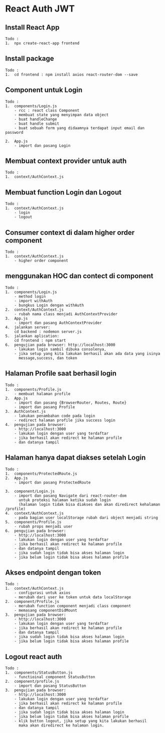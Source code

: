 # React Auth JWT

## Install React App

    Todo :
    1.  npx create-react-app frontend

## Install package

    Todo :
    1.  cd frontend : npm install axios react-router-dom --save

## Component untuk Login

    Todo :
    1.  components/Login.js
        - rcc : react class Component
        - membuat state yang menyimpan data object
        - buat handleChange
        - buat handle submit
        - buat sebuah form yang didaamnya terdapat input email dan password

    2.  App.js
        - import dan pasang Login

## Membuat context provider untuk auth

    Todo :
    1.  context/AuthContext.js

## Membuat function Login dan Logout

    Todo :
    1.  context/AuthContext.js
        - login
        - logout

## Consumer context di dalam higher order component

    Todo :
    1.  context/AuthContext.js
        - higher order component

## menggunakan HOC dan contect di component

    Todo :
    1.  components/Login.js
        - method login
        - import withAuth
        - bungkus Login dengan withAuth
    2.  context/AuthContext.js
        - rubah nama class menjadi AuthContextProvider
    3.  App.js
        - import dan pasang AuthContextProvider
    4.  jalankan server:
        cd backend : nodemon server.js
    5.  jalankan aplication:
        cd frontend : npm start
    6.  pengujian pada browser: http://localhost:3000
        - lakukan login sambil dibuka consolenya,
        - jika setup yang kita lakukan berhasil akan ada data yang isinya
          message,success, dan token

## Halaman Profile saat berhasil login

    Todo :
    1.  components/Profile.js
        - membuat halaman profile
    2.  App.js
        - import dan pasang {BrowserRouter, Routes, Route}
        - import dan pasang Profile
    3.  AuthContext.js
        - lakukan penambahan code pada login
        - redirect halaman profile jika success login
    4.  pengujian pada browser:
        - http://localhost:3000
        - lakukan login dengan user yang terdaftar
        - jika berhasil akan redirect ke halaman profile
        - dan datanya tampil

## Halaman hanya dapat diakses setelah Login

    Todo :
    1.  components/ProtectedRoute.js
    2.  App.js
        - import dan pasang ProtectedRoute

    3.  component/Login.js
        - import dan pasang Navigate dari react-router-dom
          untuk proteksi halaman ketika sudah login
          (halaman login tidak bisa diakses dan akan diredirect kehalaman /profile)
    4.  context/AuthContext.js
        - pada bagian user localStorage rubah dari object menjadi string
    5.  components/Profile.js
        - rubah props menjadi user
    6.  pengujian pada browser:
        - http://localhost:3000
        - lakukan login dengan user yang terdaftar
        - jika berhasil akan redirect ke halaman profile
        - dan datanya tampil
        - jika sudah login tidak bisa akses halaman login
        - jika belum login tidak bisa akses halaman profile

## Akses endpoint dengan token

    Todo :
    1.  context/AuthContext.js
        - configurasi untuk axios
        - merubah dari user ke token untuk data localStorage
    2.  component/Profile.js
        - merubah function component menjadi class component
        - memasang componentDidMount
    3.  pengujian pada browser:
        - http://localhost:3000
        - lakukan login dengan user yang terdaftar
        - jika berhasil akan redirect ke halaman profile
        - dan datanya tampil
        - jika sudah login tidak bisa akses halaman login
        - jika belum login tidak bisa akses halaman profile

## Logout react auth

    Todo :
    1.  components/StatusButton.js
        - functioinal component StatusButton
    2.  component/profile.js
        - import dan pasang StatusButton
    3.  pengujian pada browser:
        - http://localhost:3000
        - lakukan login dengan user yang terdaftar
        - jika berhasil akan redirect ke halaman profile
        - dan datanya tampil
        - jika sudah login tidak bisa akses halaman login
        - jika belum login tidak bisa akses halaman profile
        - klik button logout, jika setup yang kita lakukan berhasil
          maka akan diredirect ke halaman login.
